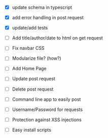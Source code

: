- [x] update schema in typescript
- [x] add error handling in post request
- [x] update/add tests
- [ ] Add title/author/date to html on get request
- [ ] Fix navbar CSS
- [ ] Modularize file? (how?)
- [ ] Add Home Page
- [ ] Update post request
- [ ] Delete post request
- [ ] Command line app to easily post 
- [ ] Username/Password for requests
- [ ] Protection against XSS injections
- [ ] Easy install scripts

